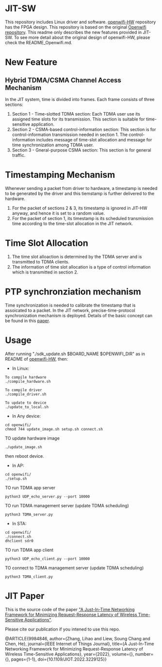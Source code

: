 # JIT-SW
This repository includes Linux driver and software. [openwifi-HW](https://github.com/Leo-Cheung-CUHK/openwifi-hw) repository has the FPGA design. This repository is based on the original [Openwifi repository](https://github.com/open-sdr/openwifi). This readme only describes the new features provided in JIT-SW. To see more detail about the original design of openwifi-HW, please check the README_Openwifi.md.

# New Feature 
## Hybrid TDMA/CSMA Channel Access Mechanism
In the JIT system, time is divided into frames. Each frame consists of three sections: 

1) Section 1 - Time-slotted TDMA section: Each TDMA user use its assigned time slots for its transmission. This section is suitable for time-sensitive application. 
2) Section 2 - CSMA-based control-information section: This section is for control-information transmission needed in section 1. The control-information includes message of time-slot allocation and message for time synchronization among TDMA user. 
3) Section 3 - Gneral-purpose CSMA section: This section is for general traffic. 

# Timestamping Mechanism
Whenever sending a packet from driver to hardware, a timestamp is needed to be generated by the driver and this tiemstamp is further delivered to the hardware. 

1) For the packet of sections 2 & 3, its timestamp is ignored in JIT-HW anyway, and hence it is set to a random value.
2) For the packet of section 1, its timestamp is its scheduled transmission time according to the time-slot allocation in the JIT network. 

# Time Slot Allocation
1) The time slot alloaction is determined by the TDMA server and is transmitted to TDMA clients. 
2) The information of time slot allocation is a type of control information which is transmitted in section 2. 

# PTP synchronziation mechanism
Time synchronization is needed to calibrate the timestamp that is assoicated to a packet. In the JIT network, precise-time-protocol synchronization mechanism is deployed. Details of the basic concept can be found in this [paper](https://ieeexplore.ieee.org/stamp/stamp.jsp?arnumber=9480604). 

# Usage
After running "./sdk_update.sh $BOARD_NAME $OPENWIFI_DIR" as in README of [openwifi-HW](https://github.com/Leo-Cheung-CUHK/openwifi-hw), then:

* In Linux:
```
To compile hardware
./compile_hardware.sh 

To compile driver
./compile_driver.sh 

To update to device 
./update_to_local.sh 
```

* In Any device:
```
cd openwifi/
chmod 744 update_image.sh setup.sh connect.sh
```
TO update hardware image
```
./update_image.sh
```
then reboot device.

* In AP:
```
cd openwifi/
./setup.sh
```
TO run TDMA app server
```
python3 UDP_echo_server.py --port 10000
```
TO run TDMA management server (update TDMA scheduling)
```
python3 TDMA_server.py 
```

* In STA:
```
cd openwifi/
./connect.sh
dhclient sdr0
```

TO run TDMA app client
```
python3 UDP_echo_client.py --port 10000
```

TO connect to TDMA management server (update TDMA scheduling)
```
python3 TDMA_client.py
```

# JIT Paper
This is the source code of the paper ["A Just-In-Time Networking Framework for Minimizing Request-Response Latency of Wireless Time-Sensitive Applications"](https://ieeexplore.ieee.org/abstract/document/9984846).

Please cite our publication if you intened to use this repo.

@ARTICLE{9984846,
  author={Zhang, Lihao and Liew, Soung Chang and Chen, He},
  journal={IEEE Internet of Things Journal}, 
  title={A Just-In-Time Networking Framework for Minimizing Request-Response Latency of Wireless Time-Sensitive Applications}, 
  year={2022},
  volume={},
  number={},
  pages={1-1},
  doi={10.1109/JIOT.2022.3229125}}
